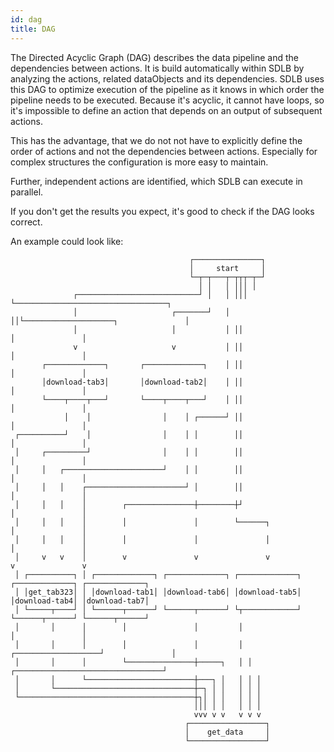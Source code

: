 ```yaml
---
id: dag
title: DAG
---
```


The Directed Acyclic Graph (DAG) describes the data pipeline and the dependencies between actions. 
It is build automatically within SDLB by analyzing the actions, related dataObjects and its dependencies. 
SDLB uses this DAG to optimize execution of the pipeline as it knows in which order the pipeline needs to be executed.
Because it's acyclic, it cannot have loops, so it's impossible to define an action that depends on an output of subsequent actions.

This has the advantage, that we do not not have to explicitly define the order of actions and not the dependencies between actions. 
Especially for complex structures the configuration is more easy to maintain. 

Further, independent actions are identified, which SDLB can execute in parallel. 

If you don't get the results you expect, it's good to check if the DAG looks correct.

An example could look like:

```
                                        ┌───────────────┐
                                        │     start     │
                                        └─┬─┬───┬─┬┬┬─┬─┘
                                          │ │   │ │││ │
              ┌───────────────────────────┘ │   │ │││ └──────────────────────────────────┐
              │                     ┌───────┘   │ ││└────────────────────┐               │
              │                     │           │ ││                     │               │
              v                     v           │ ││                     │               │
       ┌─────────────┐       ┌─────────────┐    │ ││                     │               │
       │download-tab3│       │download-tab2│    │ ││                     │               │
       └────┬────┬───┘       └────┬────┬───┘    │ ││                     │               │
            │    │                │    │ ┌──────┘ ││                     │               │
 ┌──────────┘    │                │    │ │        ││                     │               │
 │     ┌─────────┘                │    │ │        ││                     │               │
 │     │   ┌──────────────────────┘    │ │        ││                     │               │
 │     │   │    ┌──────────────────────┘ │        ││                     │               │
 │     │   │    │        ┌───────────────┼────────┼┘                     │               │
 │     │   │    │        │               │        └──────┐               │               │
 │     │   │    │        │               │               │               │               │
 │     v   v    │        v               v               v               v               v
 │ ┌──────────┐ │ ┌─────────────┐ ┌─────────────┐ ┌─────────────┐ ┌─────────────┐ ┌─────────────┐
 │ │get_tab323│ │ │download-tab1│ │download-tab6│ │download-tab5│ │download-tab4│ │download-tab7│
 │ └─────┬────┘ │ └──────┬──────┘ └──────┬──────┘ └┬────────────┘ └──────┬──────┘ └──────┬──────┘
 │       │      │        │               │         │                     │               │
 │       │      │        │               │         │ ┌───────────────────┘               │
 │       │      │        └───────────────┼─────┐   │ │ ┌─────────────────────────────────┘
 │       │      └────────────────────────┼───┐ │   │ │ │
 │       └───────────────────────────────┼─┐ │ │   │ │ │
 └───────────────────────────────────────┼┐│ │ │   │ │ │
                                         │││ │ │   │ │ │
                                         vvv v v   v v v
                                       ┌─────────────────┐
                                       │    get_data     │
                                       └─────────────────┘
```
